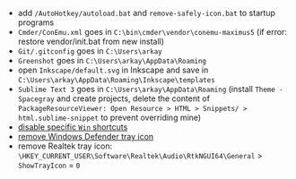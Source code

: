 ﻿- add `/AutoHotkey/autoload.bat` and `remove-safely-icon.bat` to startup programs
- `Cmder/ConEmu.xml` goes in `C:\bin\cmder\vendor\conemu-maximus5` (if error: restore vendor/init.bat from new install)
- `Git/.gitconfig` goes in `C:\Users\arkay`
- `Greenshot` goes in `C:\Users\arkay\AppData\Roaming`
- open `Inkscape/default.svg` in Inkscape and save in `C:\Users\arkay\AppData\Roaming\Inkscape\templates`
- `Sublime Text 3` goes in `C:\Users\arkay\AppData\Roaming` (install `Theme - Spacegray` and create projects, delete the content of `PackageResourceViewer: Open Resource > HTML > Snippets/ > html.sublime-snippet` to prevent overriding mine)
- [disable specific `Win` shortcuts](https://www.top-password.com/blog/disable-specific-windows-key-shortcut/)
- [remove Windows Defender tray icon](https://www.howtogeek.com/264796/how-to-remove-the-windows-defender-icon-from-your-notification-area/)
- remove Realtek tray icon: `\HKEY_CURRENT_USER\Software\Realtek\Audio\RtkNGUI64\General` > `ShowTrayIcon` = `0`
